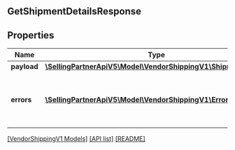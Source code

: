 ## GetShipmentDetailsResponse

## Properties

Name | Type | Description | Notes
------------ | ------------- | ------------- | -------------
**payload** | [**\SellingPartnerApiV5\Model\VendorShippingV1\ShipmentDetails**](ShipmentDetails.md) |  | [optional]
**errors** | [**\SellingPartnerApiV5\Model\VendorShippingV1\Error[]**](Error.md) | A list of error responses returned when a request is unsuccessful. | [optional]

[[VendorShippingV1 Models]](../) [[API list]](../../Api) [[README]](../../../README.md)
